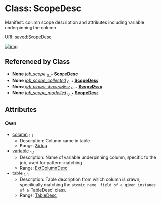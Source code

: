 
# Class: ScopeDesc

Manifest: column scope description and attributes including variable underpinning the column

URI: [saved:ScopeDesc](https://marine.gov.scot/metadata/saved/schema/ScopeDesc)


[![img](https://yuml.me/diagram/nofunky;dir:TB/class/[TableDesc],[TableDesc]<table%201..1-%20[ScopeDesc&#124;column:string],[ExtColumnDesc]<variable%201..1-%20[ScopeDesc],[JobDesc]++-%20job_scope_collected%200..*>[ScopeDesc],[JobDesc]++-%20job_scope_descriptive%200..*>[ScopeDesc],[JobDesc]++-%20job_scope_modelled%200..*>[ScopeDesc],[JobDesc],[ExtColumnDesc])](https://yuml.me/diagram/nofunky;dir:TB/class/[TableDesc],[TableDesc]<table%201..1-%20[ScopeDesc&#124;column:string],[ExtColumnDesc]<variable%201..1-%20[ScopeDesc],[JobDesc]++-%20job_scope_collected%200..*>[ScopeDesc],[JobDesc]++-%20job_scope_descriptive%200..*>[ScopeDesc],[JobDesc]++-%20job_scope_modelled%200..*>[ScopeDesc],[JobDesc],[ExtColumnDesc])

## Referenced by Class

 *  **None** *[job_scope](job_scope.md)*  <sub>0..\*</sub>  **[ScopeDesc](ScopeDesc.md)**
 *  **None** *[job_scope_collected](job_scope_collected.md)*  <sub>0..\*</sub>  **[ScopeDesc](ScopeDesc.md)**
 *  **None** *[job_scope_descriptive](job_scope_descriptive.md)*  <sub>0..\*</sub>  **[ScopeDesc](ScopeDesc.md)**
 *  **None** *[job_scope_modelled](job_scope_modelled.md)*  <sub>0..\*</sub>  **[ScopeDesc](ScopeDesc.md)**

## Attributes


### Own

 * [column](column.md)  <sub>1..1</sub>
     * Description: Column name in table
     * Range: [String](types/String.md)
 * [variable](variable.md)  <sub>1..1</sub>
     * Description: Name of variable underpinning column, specific to the job, used for pattern-matching
     * Range: [ExtColumnDesc](ExtColumnDesc.md)
 * [table](table.md)  <sub>1..1</sub>
     * Description: Table description from which column is drawn, specifically matching the `atomic_name' field of a given instance of a `TableDesc' class.
     * Range: [TableDesc](TableDesc.md)
